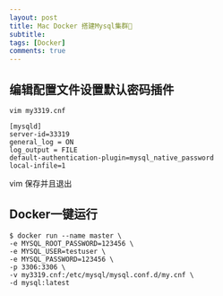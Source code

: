 ```yaml
---
layout: post
title: Mac Docker 搭建Mysql集群🤣
subtitle:
tags: [Docker]
comments: true
--- 
```


## 编辑配置文件设置默认密码插件

```shell
vim my3319.cnf
```


```shell
[mysqld]
server-id=33319
general_log = ON
log_output = FILE
default-authentication-plugin=mysql_native_password
local-infile=1               
```

vim 保存并且退出

## Docker一键运行

```shell
$ docker run --name master \              
-e MYSQL_ROOT_PASSWORD=123456 \
-e MYSQL_USER=testuser \
-e MYSQL_PASSWORD=123456 \
-p 3306:3306 \
-v my3319.cnf:/etc/mysql/mysql.conf.d/my.cnf \
-d mysql:latest
```
